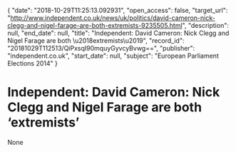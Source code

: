 {
  "date": "2018-10-29T11:25:13.092931", 
  "open_access": false, 
  "target_url": "http://www.independent.co.uk/news/uk/politics/david-cameron-nick-clegg-and-nigel-farage-are-both-extremists-9235505.html", 
  "description": null, 
  "end_date": null, 
  "title": "Independent:  David Cameron: Nick Clegg and Nigel Farage are both \u2018extremists\u2019", 
  "record_id": "20181029T112513/QiPxsqI90mquyGyvcyBvwg==", 
  "publisher": "independent.co.uk", 
  "start_date": null, 
  "subject": "European Parliament Elections 2014"
}

# Independent:  David Cameron: Nick Clegg and Nigel Farage are both ‘extremists’

None